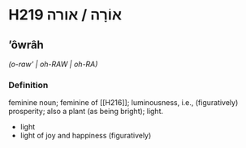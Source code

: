# H219 אוֹרָה / אורה

## ʼôwrâh

_(o-raw' | oh-RAW | oh-RA)_

### Definition

feminine noun; feminine of [[H216]]; luminousness, i.e., (figuratively) prosperity; also a plant (as being bright); light.

- light
- light of joy and happiness (figuratively)
